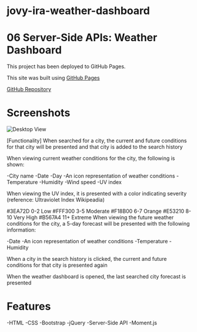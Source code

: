 # jovy-ira-weather-dashboard

# 06 Server-Side APIs: Weather Dashboard

This project has been deployed to GitHub Pages.

This site was built using [GitHub Pages](https://jlnaraga.github.io/jovy-ira-password-generator/Develop/index.html)

[GitHub Repository](https://github.com/Jlnaraga/jovy-ira-password-generator.git)

# Screenshots
![Desktop View](./Develop/screenshots/jlnaraga.github.io_jovy-ira-password-generator_Develop_index.html_desktop-view.png)

[Functionality]
When searched for a city, the current and future conditions for that city will be presented and that city is added to the search history

When viewing current weather conditions for the city, the following is shown:

-City name
-Date
-Day
-An icon representation of weather conditions
-Temperature
-Humidity
-Wind speed
-UV index

When viewing the UV index, it is presented with a color indicating severity (reference: Ultraviolet Index Wikipeadia)

#3EA72D 0-2 Low
#FFF300 3-5 Moderate
#F18B00 6-7 Orange
#E53210 8-10 Very High
#B567A4 11+ Extreme
When viewing the future weather conditions for the city, a 5-day forecast will be presented with the following information:

-Date
-An icon representation of weather conditions
-Temperature
-Humidity

When a city in the search history is clicked, the current and future conditions for that city is presented again

When the weather dashboard is opened, the last searched city forecast is presented

# Features

-HTML
-CSS
-Bootstrap
-jQuery
-Server-Side API
-Moment.js

